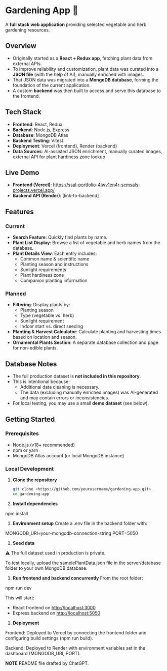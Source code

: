 # Gardening App 🌱

A **full stack web application** providing selected vegetable and herb gardening resources.

## Overview

- Originally started as a **React + Redux app**, fetching plant data from external APIs.
- To improve reliability and customization, plant data was curated into a **JSON file** (with the help of AI), manually enriched with images.
- That JSON data was migrated into a **MongoDB database**, forming the foundation of the current application.
- A custom **backend** was then built to access and serve this database to the frontend.

## Tech Stack

- **Frontend**: React, Redux
- **Backend**: Node.js, Express
- **Database**: MongoDB Atlas
- **Backend Testing**: Vitest
- **Deployment**: Vercel (frontend), Render (backend)
- **Data Sources**: AI-assisted JSON enrichment, manually curated images, external API for plant hardiness zone lookup

## Live Demo

- **Frontend (Vercel)**: https://ssal-portfolio-4lwv1en4r-scmsals-projects.vercel.app/
- **Backend API (Render)**: [link-to-backend]

## Features

### Current

- **Search Feature**: Quickly find plants by name.
- **Plant List Display**: Browse a list of vegetable and herb names from the database.
- **Plant Details View**: Each entry includes:
    - Common name & scientific name
    - Planting season and instructions
    - Sunlight requirements
    - Plant hardiness zone
    - Companion planting information

### Planned

- **Filtering**: Display plants by:
    - Planting season
    - Type (vegetable vs. herb)
    - Sunlight requirement
    - Indoor start vs. direct seeding
- **Planting & Harvest Calculator**: Calculate planting and harvesting times based on location and season.
- **Ornamental Plants Section**: A separate database collection and page for non-edible plants.

## Database Notes

- The full production dataset is **not included in this repository**.
- This is intentional because:
    - Additional data cleaning is necessary.
    - The data (excluding manually enriched images) was AI-generated and may contain errors or inconsistencies.
- For local testing, you may use a small **demo dataset** (see below).

## Getting Started

### Prerequisites

- Node.js (v18+ recommended)
- npm or yarn
- MongoDB Atlas account (or local MongoDB instance)

### Local Development

1. **Clone the repository**
    
    ```bash
    git clone <https://github.com/yourusername/gardening-app.git>
    cd gardening-app
    
    ```
    
2. **Install dependencies**

npm install

1. **Environment setup**
Create a .env file in the backend folder with:

MONGODB_URI=your-mongodb-connection-string
PORT=5050

1. **Seed data**

⚠️ The full dataset used in production is private.

To test locally, upload the samplePlantData.json file in the server/database folder to your own MongoDB database.

1. **Run frontend and backend concurrently**
From the root folder:

npm run dev

This will start:

- React frontend on [http://localhost:3000](http://localhost:3000/)
- Express backend on [http://localhost:5050](http://localhost:5050/)
1. **Deployment**

Frontend: Deployed to Vercel by connecting the frontend folder and configuring build settings (npm run build).

Backend: Deployed to Render with environment variables set in the dashboard (MONGODB_URI, PORT).

**NOTE**
README file drafted by ChatGPT.
